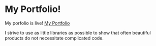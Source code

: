 # My Portfolio!

My porfolio is live! [My Portfolio](http://www.matthewweatherford.com/)

I strive to use as little libraries as possible to show that often beautiful products do not necessitate complicated code.

